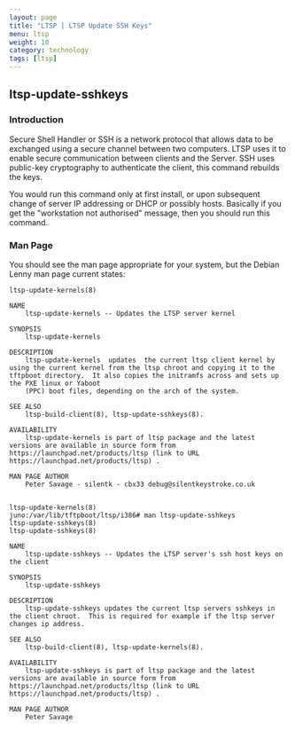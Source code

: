 ```yaml
---
layout: page
title: "LTSP | LTSP Update SSH Keys"
menu: ltsp
weight: 10
category: technology
tags: [ltsp]
---
```


## ltsp-update-sshkeys

### Introduction

Secure Shell Handler or SSH is a network protocol that allows data to be exchanged using a secure channel between two computers.  LTSP uses it to enable secure communication between clients and the Server.  SSH uses public-key cryptography to authenticate the client, this command rebuilds the keys.

You would run this command only at first install, or upon subsequent change of server IP addressing or DHCP or possibly hosts.  Basically if you get the "workstation not authorised" message, then you should run this command.

### Man Page

You should see the man page appropriate for your system, but the Debian Lenny man page current states:

    ltsp-update-kernels(8)

    NAME
        ltsp-update-kernels -- Updates the LTSP server kernel

    SYNOPSIS
        ltsp-update-kernels

    DESCRIPTION
        ltsp-update-kernels  updates  the current ltsp client kernel by using the current kernel from the ltsp chroot and copying it to the tftpboot directory.  It also copies the initramfs across and sets up the PXE linux or Yaboot
        (PPC) boot files, depending on the arch of the system.

    SEE ALSO
        ltsp-build-client(8), ltsp-update-sshkeys(8).

    AVAILABILITY
        ltsp-update-kernels is part of ltsp package and the latest versions are available in source form from https://launchpad.net/products/ltsp (link to URL https://launchpad.net/products/ltsp) .

    MAN PAGE AUTHOR
        Peter Savage - silentk - cbx33 debug@silentkeystroke.co.uk

                                                                                                                                                                                                                    ltsp-update-kernels(8)
    juno:/var/lib/tftpboot/ltsp/i386# man ltsp-update-sshkeys
    ltsp-update-sshkeys(8)                                                                                                                                                                                           ltsp-update-sshkeys(8)

    NAME
        ltsp-update-sshkeys -- Updates the LTSP server's ssh host keys on the client

    SYNOPSIS
        ltsp-update-sshkeys

    DESCRIPTION
        ltsp-update-sshkeys updates the current ltsp servers sshkeys in the client chroot.  This is required for example if the ltsp server changes ip address.

    SEE ALSO
        ltsp-build-client(8), ltsp-update-kernels(8).

    AVAILABILITY
        ltsp-update-sshkeys is part of ltsp package and the latest versions are available in source form from https://launchpad.net/products/ltsp (link to URL https://launchpad.net/products/ltsp) .

    MAN PAGE AUTHOR
        Peter Savage
